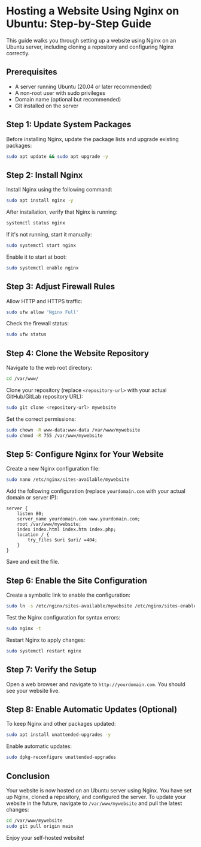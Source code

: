 # Hosting a Website Using Nginx on Ubuntu: Step-by-Step Guide

This guide walks you through setting up a website using Nginx on an Ubuntu server, including cloning a repository and configuring Nginx correctly.

## Prerequisites
- A server running Ubuntu (20.04 or later recommended)
- A non-root user with sudo privileges
- Domain name (optional but recommended)
- Git installed on the server

## Step 1: Update System Packages
Before installing Nginx, update the package lists and upgrade existing packages:
```bash
sudo apt update && sudo apt upgrade -y
```

## Step 2: Install Nginx
Install Nginx using the following command:
```bash
sudo apt install nginx -y
```

After installation, verify that Nginx is running:
```bash
systemctl status nginx
```
If it's not running, start it manually:
```bash
sudo systemctl start nginx
```
Enable it to start at boot:
```bash
sudo systemctl enable nginx
```

## Step 3: Adjust Firewall Rules
Allow HTTP and HTTPS traffic:
```bash
sudo ufw allow 'Nginx Full'
```
Check the firewall status:
```bash
sudo ufw status
```

## Step 4: Clone the Website Repository
Navigate to the web root directory:
```bash
cd /var/www/
```
Clone your repository (replace `<repository-url>` with your actual GitHub/GitLab repository URL):
```bash
sudo git clone <repository-url> mywebsite
```
Set the correct permissions:
```bash
sudo chown -R www-data:www-data /var/www/mywebsite
sudo chmod -R 755 /var/www/mywebsite
```

## Step 5: Configure Nginx for Your Website
Create a new Nginx configuration file:
```bash
sudo nano /etc/nginx/sites-available/mywebsite
```
Add the following configuration (replace `yourdomain.com` with your actual domain or server IP):
```nginx
server {
    listen 80;
    server_name yourdomain.com www.yourdomain.com;
    root /var/www/mywebsite;
    index index.html index.htm index.php;
    location / {
        try_files $uri $uri/ =404;
    }
}
```
Save and exit the file.

## Step 6: Enable the Site Configuration
Create a symbolic link to enable the configuration:
```bash
sudo ln -s /etc/nginx/sites-available/mywebsite /etc/nginx/sites-enabled/
```
Test the Nginx configuration for syntax errors:
```bash
sudo nginx -t
```
Restart Nginx to apply changes:
```bash
sudo systemctl restart nginx
```

## Step 7: Verify the Setup
Open a web browser and navigate to `http://yourdomain.com`. You should see your website live.

## Step 8: Enable Automatic Updates (Optional)
To keep Nginx and other packages updated:
```bash
sudo apt install unattended-upgrades -y
```
Enable automatic updates:
```bash
sudo dpkg-reconfigure unattended-upgrades
```

## Conclusion
Your website is now hosted on an Ubuntu server using Nginx. You have set up Nginx, cloned a repository, and configured the server. To update your website in the future, navigate to `/var/www/mywebsite` and pull the latest changes:
```bash
cd /var/www/mywebsite
sudo git pull origin main
```

Enjoy your self-hosted website!
